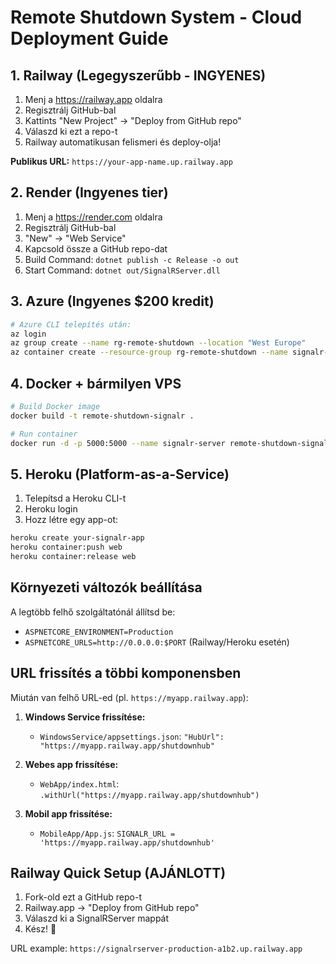# Remote Shutdown System - Cloud Deployment Guide

## 1. Railway (Legegyszerűbb - INGYENES)

1. Menj a https://railway.app oldalra
2. Regisztrálj GitHub-bal
3. Kattints "New Project" → "Deploy from GitHub repo"
4. Válaszd ki ezt a repo-t
5. Railway automatikusan felismeri és deploy-olja!

**Publikus URL:** `https://your-app-name.up.railway.app`

## 2. Render (Ingyenes tier)

1. Menj a https://render.com oldalra  
2. Regisztrálj GitHub-bal
3. "New" → "Web Service"
4. Kapcsold össze a GitHub repo-dat
5. Build Command: `dotnet publish -c Release -o out`
6. Start Command: `dotnet out/SignalRServer.dll`

## 3. Azure (Ingyenes $200 kredit)

```bash
# Azure CLI telepítés után:
az login
az group create --name rg-remote-shutdown --location "West Europe"
az container create --resource-group rg-remote-shutdown --name signalr-server --image mcr.microsoft.com/dotnet/samples:aspnetapp --cpu 1 --memory 1 --ports 80
```

## 4. Docker + bármilyen VPS

```bash
# Build Docker image
docker build -t remote-shutdown-signalr .

# Run container
docker run -d -p 5000:5000 --name signalr-server remote-shutdown-signalr
```

## 5. Heroku (Platform-as-a-Service)

1. Telepítsd a Heroku CLI-t
2. Heroku login
3. Hozz létre egy app-ot:

```bash
heroku create your-signalr-app
heroku container:push web
heroku container:release web
```

## Környezeti változók beállítása

A legtöbb felhő szolgáltatónál állítsd be:
- `ASPNETCORE_ENVIRONMENT=Production`
- `ASPNETCORE_URLS=http://0.0.0.0:$PORT` (Railway/Heroku esetén)

## URL frissítés a többi komponensben

Miután van felhő URL-ed (pl. `https://myapp.railway.app`):

1. **Windows Service frissítése:**
   - `WindowsService/appsettings.json`: `"HubUrl": "https://myapp.railway.app/shutdownhub"`

2. **Webes app frissítése:**
   - `WebApp/index.html`: `.withUrl("https://myapp.railway.app/shutdownhub")`

3. **Mobil app frissítése:**
   - `MobileApp/App.js`: `SIGNALR_URL = 'https://myapp.railway.app/shutdownhub'`

## Railway Quick Setup (AJÁNLOTT)

1. Fork-old ezt a GitHub repo-t
2. Railway.app → "Deploy from GitHub repo"  
3. Válaszd ki a SignalRServer mappát
4. Kész! 🚀

URL example: `https://signalrserver-production-a1b2.up.railway.app`
